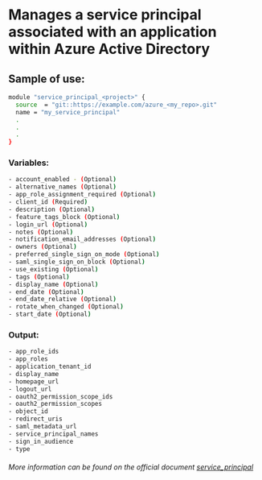 # Manages a service principal associated with an application within Azure Active Directory

## Sample of use:

```bash
module "service_principal_<project>" {
  source  = "git::https://example.com/azure_<my_repo>.git"
  name = "my_service_principal"
  .
  .
  .
}
```

### Variables:

```bash
- account_enabled - (Optional)
- alternative_names (Optional)
- app_role_assignment_required (Optional)
- client_id (Required)
- description (Optional)
- feature_tags_block (Optional)
- login_url (Optional)
- notes (Optional)
- notification_email_addresses (Optional)
- owners (Optional)
- preferred_single_sign_on_mode (Optional)
- saml_single_sign_on_block (Optional)
- use_existing (Optional)
- tags (Optional)
- display_name (Optional)
- end_date (Optional)
- end_date_relative (Optional)
- rotate_when_changed (Optional)
- start_date (Optional)
```

### Output:

```bash
- app_role_ids
- app_roles
- application_tenant_id
- display_name
- homepage_url
- logout_url
- oauth2_permission_scope_ids
- oauth2_permission_scopes
- object_id
- redirect_uris
- saml_metadata_url
- service_principal_names
- sign_in_audience
- type
```

###### More information can be found on the official document [service_principal](https://registry.terraform.io/providers/hashicorp/azuread/latest/docs/resources/service_principal)